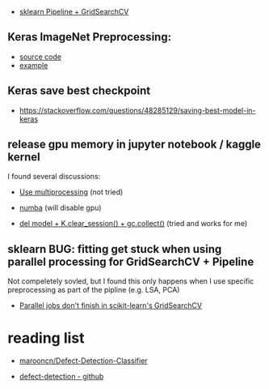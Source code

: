 

* [sklearn Pipeline + GridSearchCV](https://scikit-learn.org/stable/tutorial/statistical_inference/putting_together.html)

## Keras ImageNet Preprocessing: 

* [source code](https://github.com/keras-team/keras-applications/blob/bc89834ed36935ab4a4994446e34ff81c0d8e1b7/keras_applications/imagenet_utils.py#L42)
* [example](https://www.tensorflow.org/tutorials/images/transfer_learning)


## Keras save best checkpoint
* https://stackoverflow.com/questions/48285129/saving-best-model-in-keras


## release gpu memory in jupyter notebook / kaggle kernel

I found several discussions:

* [Use multiprocessing](https://www.kaggle.com/c/jigsaw-unintended-bias-in-toxicity-classification/discussion/96876#593086) (not tried)

* [numba](https://www.kaggle.com/c/jigsaw-unintended-bias-in-toxicity-classification/discussion/96876) (will disable gpu)


* [del model + K.clear_session() + gc.collect()](https://forums.fast.ai/t/how-could-i-release-gpu-memory-of-keras/2023/19) (tried and works for me)


## sklearn BUG: fitting get stuck when using parallel processing for GridSearchCV + Pipeline 

Not compeletely sovled, but I found this only happens when I use specific preprocessing as part of the pipline (e.g. LSA, PCA)

* [Parallel jobs don't finish in scikit-learn's GridSearchCV](https://stackoverflow.com/questions/33042527/parallel-jobs-dont-finish-in-scikit-learns-gridsearchcv)


# reading list

* [marooncn/Defect-Detection-Classifier](https://github.com/marooncn/Defect-Detection-Classifier)

* [defect-detection - github](https://github.com/topics/defect-detection)